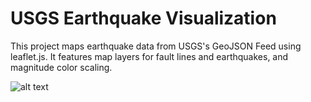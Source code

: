 # USGS Earthquake Visualization



This project maps earthquake data from USGS's GeoJSON Feed using leaflet.js. It features map layers for fault lines and earthquakes, and magnitude color scaling.



![alt text](https://github.com/astansall/USGS-Earthquake-Visualization/blob/master/images/sample.PNG "Dashboard")
